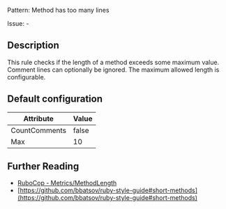 Pattern: Method has too many lines

Issue: -

## Description

This rule checks if the length of a method exceeds some maximum value.
Comment lines can optionally be ignored.
The maximum allowed length is configurable.

## Default configuration

Attribute | Value
--- | ---
CountComments | false
Max | 10

## Further Reading

* [RuboCop - Metrics/MethodLength](https://rubocop.readthedocs.io/en/latest/cops_metrics/#metricsmethodlength)
* [https://github.com/bbatsov/ruby-style-guide#short-methods](https://github.com/bbatsov/ruby-style-guide#short-methods)
